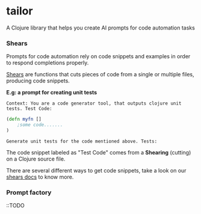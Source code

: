 # tailor

A Clojure library that helps you create AI prompts for code automation tasks

### Shears
Prompts for code automation rely on code snippets and examples in order to respond completions properly.

[Shears](/doc/shears.md) are functions that cuts pieces of code from a single or multiple files, producing code snippets. 

**E.g: a prompt for creating unit tests**

```
Context: You are a code generator tool, that outputs clojure unit tests. Test Code:
```
```clojure
(defn myfn []
    ;some code.......
)
```
```
Generate unit tests for the code mentioned above. Tests:
```

The code snippet labeled as "Test Code" comes from a **Shearing** (cutting) on a Clojure source file.

There are several different ways to get code snippets, take a look on our [shears docs](/doc/shears.md) to know more.

### Prompt factory
::TODO